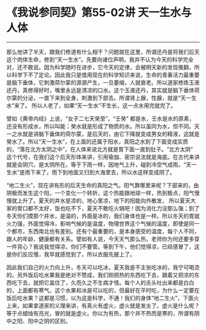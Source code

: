 # 《我说参同契》第55-02讲 天一生水与人体

------

那么他讲了半天，跟我们修道有什么相干？问题就在这里，所谓还丹是将我们后天这个肉体生命，修到“天一生水”。先要向诸位声明，我并不认为今天的科学完全对，还不敢说。因为科学随时在进步，它今天的定律，会被明天新的发现推翻，所以科学下不了定论。因此我只是借用现在的科学知识来说，生命的青春活力最重要是脑下垂体，它刺激荷尔蒙的源源产生，一旦萎缩，人就衰老。所以道家修炼玉液还丹，真修得好时，嘴里永远是清凉的口水。这个玉液还丹，其实就是脑下垂体荷尔蒙的分泌，一直下来到全身，刺激到下部去。所谓肾上腺，性腺，就是“天一生水”来了。 所以人老了，如果“天一生水”不生长，这一点水用完就完了。

譬如《黄帝内经》上说，“女子二七天癸至”，“壬癸” 都是水，壬水是水的原素，还没有形成水，所以叫能；癸水就是形成了物质的水。所以虽同为水，但不同。天一之水就是讲脑下垂体的荷尔蒙，是后天的，由它下降就变成男女的精液，这就是癸水了。所以“天一生水”，在上面的还属于阳水，真阳之水到了下面变成实质的，“落在北方太阴之中”，在人体来说北方就是胃下面一直到肚子。“北方太阴” 这个代号，在我们这个后天形体来讲，引用瑜伽、密宗说法就是海底。在古代来讲就是会阴穴，是太阴所在。等于下雨一样，因地气上升，碰到冷空气成雨。“天一生水”是雨下来了，雨下到地面又归到大海里去，所以水这样变成阴了。

“地二生火”，现在讲有形的后天生命的真阳之气。阳气靠哪里来呢？下部来的，由阴极而发生这个阳，一个变化一个转折，这个热能跟地球一样，热到极点，阳气慢慢就上升了。夏天的井水是凉的，地心里凉，地下的阳能向外散发， 所以夏天大家的胃口都不太好，饭也吃不下，夏天不敢吃火锅吧！因为消化力没那么强；到了冬天你们摸那个井水，是温的，外面是冰的，我们身体也是一样。所以冬天的胃就火力强，外面觉得冷，影响气候的是温度，物理世界这个气候的温度，即使是同一个都市，东西南北也有差别。还有个最重要的，是本身感受的温度，每个人不同，跟人的年龄、健康都有关系。譬如有人说，今天天气那么热，老师你为何还要多穿一件背心？我说我觉得凉，你们不要管。等到下午，他们觉得凉，已经感冒了，这是你们反应慢，我早就感觉到了，所以衣服先披上了。

因此我们自己的火力向上升，冬天可以吃冰，夏天我是不主张吃冰的，我宁可喝烫的。另外饭后吃水果我是绝对不赞成，我们刚把热的东西吃下去，跟着又把凉的东西吃下去，就把它盖住了，久而久之不生病才怪。每个人的舌头吐出来都是白白的，上面都有寒气。这个水果和冰是可以吃的，但最好在平时吃，为什么一定要在饭后吃水果？这都是习惯，以为这是科学，不通！我们的身体“地二生火”，下面火上来，如果拿道家的义理来讲，有真火有虚火，虚火就是发炎了。虚火是什么呢？等于点蜡烛有亮光，冒的就是虚火。你以为有热，那个并不热而是寒的，所谓有阴中之阳、阳中之阴的区别。